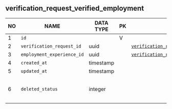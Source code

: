 verification_request_verified_employment
----------------------------


NO | NAME | DATA TYPE | PK | FK | DESCRIPTION            
---|------|-----------|----|----|-------------
1|`id` |  | V |  | surrogate key
2|`verification_request_id` | uuid |  | [`verification_requests`](verification_requests.md) | 
3|`employment_experience_id` | uuid |  | [`verification_request_employment`](verification_request_employment.md) | 
4|`created_at` | timestamp |  |  | 
5|`updated_at` | timestamp |  |  | 
6|`deleted_status` | integer |  |  | 0 - active record, 1 - deleted record.
